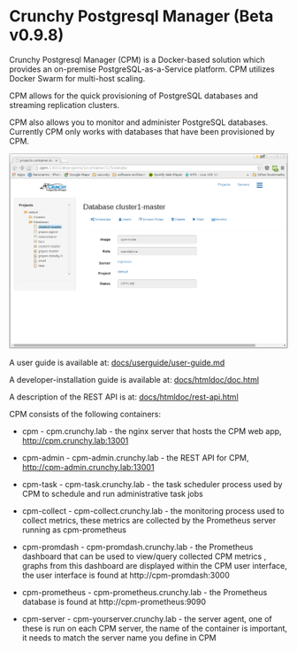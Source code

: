 Crunchy Postgresql Manager (Beta v0.9.8)
==========================
Crunchy Postgresql Manager (CPM) is a Docker-based solution which
provides an on-premise PostgreSQL-as-a-Service platform. CPM utilizes
Docker Swarm for multi-host scaling.

CPM allows for the quick provisioning of PostgreSQL databases
and streaming replication clusters.  

CPM also allows you to monitor and administer PostgreSQL
databases.  Currently CPM only works with databases that have
been provisioned by CPM.

![CPM Web UI](./docs/cpm.png)

A user guide is available at:
[docs/userguide/user-guide.md](docs/userguide/user-guide.md)

A developer-installation guide is available at:
[docs/htmldoc/doc.html](docs/htmldoc/doc.html)

A description of the REST API is at:
[docs/htmldoc/rest-api.html](docs/htmldoc/rest-api.html)

CPM consists of the following containers:

* cpm - cpm.crunchy.lab - the nginx server that hosts the CPM web app, http://cpm.crunchy.lab:13001

* cpm-admin - cpm-admin.crunchy.lab - the REST API for CPM, http://cpm-admin.crunchy.lab:13001

* cpm-task - cpm-task.crunchy.lab - the task scheduler process used by CPM to schedule and run administrative task jobs

* cpm-collect - cpm-collect.crunchy.lab - the monitoring process used
to collect metrics, these metrics are collected by the Prometheus server
running as cpm-prometheus

* cpm-promdash - cpm-promdash.crunchy.lab - the Prometheus dashboard that can be used to view/query collected CPM metrics , graphs from this dashboard
are displayed within the CPM user interface, the user interface is
found at http://cpm-promdash:3000

* cpm-prometheus - cpm-prometheus.crunchy.lab - the Prometheus database
is found at http://cpm-prometheus:9090

* cpm-server - cpm-yourserver.crunchy.lab - the server agent, one of these is
run on each CPM server, the name of the container is important, it needs to
match the server name you define in CPM
